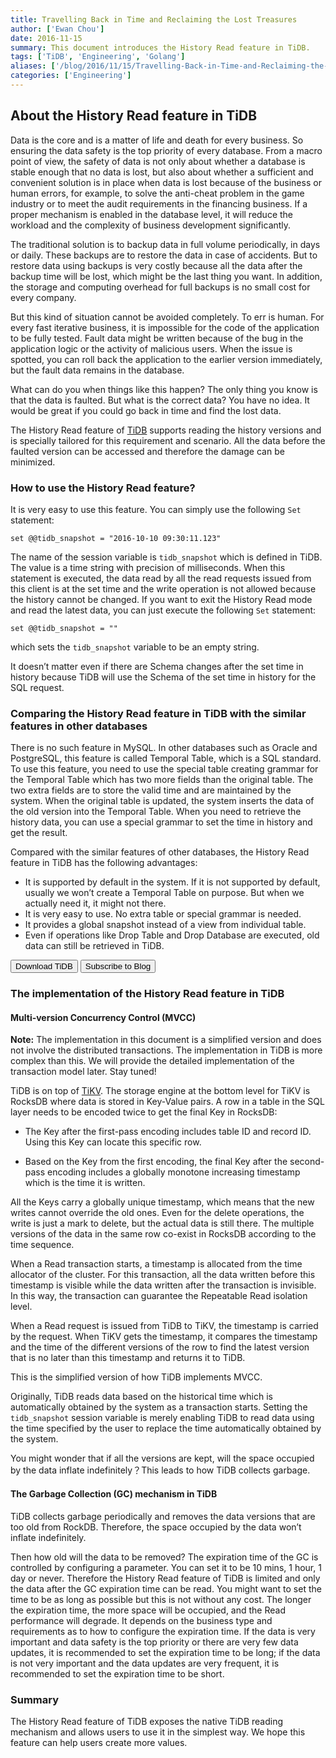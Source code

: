 ```yaml
---
title: Travelling Back in Time and Reclaiming the Lost Treasures
author: ['Ewan Chou']
date: 2016-11-15
summary: This document introduces the History Read feature in TiDB.
tags: ['TiDB', 'Engineering', 'Golang']
aliases: ['/blog/2016/11/15/Travelling-Back-in-Time-and-Reclaiming-the-Lost-Treasures/', '/blog/2016/11/15/travelling-back-in-time-and-reclaiming-the-lost-treasures/']
categories: ['Engineering']
---
```


## About the History Read feature in TiDB

Data is the core and is a matter of life and death for every business.  So ensuring the data safety is the top priority of every database. From a macro point of view, the safety of data is not only about whether a database is stable enough that no data is lost, but also about whether a sufficient and convenient solution is in place when data is lost because of the business or human errors, for example, to solve the anti-cheat problem in the game industry or to meet the audit requirements in the financing business. If a proper mechanism is enabled in the database level, it will reduce the workload and the complexity of business development significantly.

The traditional solution is to backup data in full volume periodically, in days or daily. These backups are to restore the data in case of accidents. But to restore data using backups is very costly because all the data after the backup time will be lost, which might be the last thing you want. In addition, the storage and computing overhead for full backups is no small cost for every company.

But this kind of situation cannot be avoided completely. To err is human. For every fast iterative business, it is impossible for the code of the application to be fully tested. Fault data might be written because of the bug in the application logic or the activity of malicious users. When the issue is spotted, you can roll back the application to the earlier version immediately, but the fault data remains in the database.

What can do you when things like this happen? The only thing you know is that the data is faulted. But what is the correct data? You have no idea. It would be great if you could go back in time and find the lost data.

The History Read feature of [TiDB](https://github.com/pingcap/tidb) supports reading the history versions and is specially tailored for this requirement and scenario. All the data before the faulted version can be accessed and therefore the damage can be minimized.

### How to use the History Read feature?

It is very easy to use this feature. You can simply use the following `Set` statement:

```
set @@tidb_snapshot = "2016-10-10 09:30:11.123"
```

The name of the session variable is `tidb_snapshot` which is defined in TiDB. The value is a time string with precision of milliseconds. When this statement is executed, the data read by all the read requests issued from this client is at the set time and the write operation is not allowed because the history cannot be changed. If you want to exit the History Read mode and read the latest data, you can just execute the following `Set` statement:

```
set @@tidb_snapshot = ""
```

which sets the `tidb_snapshot` variable to be an empty string.

It doesn’t matter even if there are Schema changes after the set time in history because TiDB will use the Schema of the set time in history for the SQL request.

### Comparing the History Read feature in TiDB with the similar features in other databases

There is no such feature in MySQL. In other databases such as Oracle and PostgreSQL, this feature is called Temporal Table, which is a SQL standard. To use this feature, you need to use the special table creating grammar for the Temporal Table which has two more fields than the original table. The two extra fields are to store the valid time and are maintained by the system. When the original table is updated, the system inserts the data of the old version into the Temporal Table. When you need to retrieve the history data, you can use a special grammar to set the time in history and get the result.

Compared with the similar features of other databases, the History Read feature in TiDB has the following advantages:

- It is supported by default in the system. If it is not supported by default, usually we won’t create a Temporal Table on purpose. But when we actually need it, it might not there.
- It is very easy to use. No extra table or special grammar is needed.
- It provides a global snapshot instead of a view from individual table.
- Even if operations like Drop Table and Drop Database are executed, old data can still be retrieved in TiDB.

<div class="trackable-btns">
    <a href="/download" onclick="trackViews('Travelling Back in Time and Reclaiming the Lost Treasures', 'download-tidb-btn-middle')"><button>Download TiDB</button></a>
    <a href="https://share.hsforms.com/1e2W03wLJQQKPd1d9rCbj_Q2npzm" onclick="trackViews('Travelling Back in Time and Reclaiming the Lost Treasures', 'subscribe-blog-btn-middle')"><button>Subscribe to Blog</button></a>
</div>

### The implementation of the History Read feature in TiDB

#### Multi-version Concurrency Control (MVCC)

**Note:** The implementation in this document is a simplified version and does not involve the distributed transactions. The implementation in TiDB is more complex than this. We will provide the detailed implementation of the transaction model later. Stay tuned!

TiDB is on top of [TiKV](https://github.com/pingcap/tikv). The storage engine at the bottom level for TiKV is RocksDB where data is stored in Key-Value pairs. A row in a table in the SQL layer needs to be encoded twice to get the final Key in RocksDB:

- The Key after the first-pass encoding includes table ID and record ID. Using this Key can locate this specific row.

- Based on the Key from the first encoding, the final Key after the second-pass encoding includes a globally monotone increasing timestamp which is the time it is written.

All the Keys carry a globally unique timestamp, which means that the new writes cannot override the old ones. Even for the delete operations, the write is just a mark to delete, but the actual data is still there. The multiple versions of the data in the same row co-exist in RocksDB according to the time sequence.

When a Read transaction starts, a timestamp is allocated from the time allocator of the cluster. For this transaction, all the data written before this timestamp is visible while the data written after the transaction is invisible. In this way, the transaction can guarantee the Repeatable Read isolation level.

When a Read request is issued from TiDB to TiKV, the timestamp is carried by the request. When TiKV gets the timestamp, it compares the timestamp and the time of the different versions of the row to find the latest version that is no later than this timestamp and returns it to TiDB.

This is the simplified version of how TiDB implements MVCC.

Originally, TiDB reads data based on the historical time which is automatically obtained by the system as a transaction starts. Setting the `tidb_snapshot` session variable is merely enabling TiDB to read data using the time specified by the user to replace the time automatically obtained by the system.

You might wonder that if all the versions are kept, will the space occupied by the data inflate indefinitely？This leads to how TiDB collects garbage.

#### The Garbage Collection (GC) mechanism in TiDB

TiDB collects garbage periodically and removes the data versions that are too old from RockDB. Therefore, the space occupied by the data won’t inflate indefinitely.

Then how old will the data to be removed? The expiration time of the GC is controlled by configuring a parameter. You can set it to be 10 mins, 1 hour, 1 day or never.
Therefore the History Read feature of TiDB is limited and only the data after the GC expiration time can be read. You might want to set the time to be as long as possible but this is not without any cost. The longer the expiration time, the more space will be occupied, and the Read performance will degrade. It depends on the business type and requirements as to how to configure the expiration time. If the data is very important and data safety is the top priority or there are very few data updates, it is recommended to set the expiration time to be long; if the data is not very important and the data updates are very frequent, it is recommended to set the expiration time to be short.

### Summary

The History Read feature of TiDB exposes the native TiDB reading mechanism and allows users to use it in the simplest way. We hope this feature can help users create more values.
